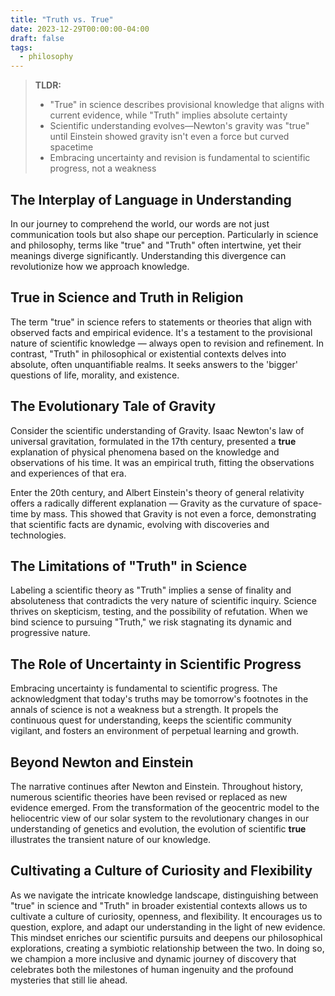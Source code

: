 ```yaml
---
title: "Truth vs. True"
date: 2023-12-29T00:00:00-04:00
draft: false
tags:
  - philosophy
---
```


> **TLDR:**
> - "True" in science describes provisional knowledge that aligns with current evidence, while "Truth" implies absolute certainty
> - Scientific understanding evolves—Newton's gravity was "true" until Einstein showed gravity isn't even a force but curved spacetime
> - Embracing uncertainty and revision is fundamental to scientific progress, not a weakness

## The Interplay of Language in Understanding

In our journey to comprehend the world, our words are not just communication tools but also shape our perception. Particularly in science and philosophy, terms like "true" and "Truth" often intertwine, yet their meanings diverge significantly. Understanding this divergence can revolutionize how we approach knowledge.

## True in Science and Truth in Religion

The term "true" in science refers to statements or theories that align with observed facts and empirical evidence. It's a testament to the provisional nature of scientific knowledge — always open to revision and refinement. In contrast, "Truth" in philosophical or existential contexts delves into absolute, often unquantifiable realms. It seeks answers to the 'bigger' questions of life, morality, and existence.

## The Evolutionary Tale of Gravity

Consider the scientific understanding of Gravity. Isaac Newton's law of universal gravitation, formulated in the 17th century, presented a **true** explanation of physical phenomena based on the knowledge and observations of his time. It was an empirical truth, fitting the observations and experiences of that era.

Enter the 20th century, and Albert Einstein's theory of general relativity offers a radically different explanation — Gravity as the curvature of space-time by mass. This showed that Gravity is not even a force, demonstrating that scientific facts are dynamic, evolving with discoveries and technologies.

## The Limitations of "Truth" in Science

Labeling a scientific theory as "Truth" implies a sense of finality and absoluteness that contradicts the very nature of scientific inquiry. Science thrives on skepticism, testing, and the possibility of refutation. When we bind science to pursuing "Truth," we risk stagnating its dynamic and progressive nature.

## The Role of Uncertainty in Scientific Progress

Embracing uncertainty is fundamental to scientific progress. The acknowledgment that today's truths may be tomorrow's footnotes in the annals of science is not a weakness but a strength. It propels the continuous quest for understanding, keeps the scientific community vigilant, and fosters an environment of perpetual learning and growth.

## Beyond Newton and Einstein

The narrative continues after Newton and Einstein. Throughout history, numerous scientific theories have been revised or replaced as new evidence emerged. From the transformation of the geocentric model to the heliocentric view of our solar system to the revolutionary changes in our understanding of genetics and evolution, the evolution of scientific **true** illustrates the transient nature of our knowledge.

## Cultivating a Culture of Curiosity and Flexibility

As we navigate the intricate knowledge landscape, distinguishing between "true" in science and "Truth" in broader existential contexts allows us to cultivate a culture of curiosity, openness, and flexibility. It encourages us to question, explore, and adapt our understanding in the light of new evidence. This mindset enriches our scientific pursuits and deepens our philosophical explorations, creating a symbiotic relationship between the two. In doing so, we champion a more inclusive and dynamic journey of discovery that celebrates both the milestones of human ingenuity and the profound mysteries that still lie ahead.